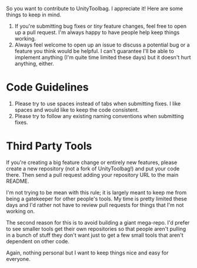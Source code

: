 So you want to contribute to UnityToolbag. I appreciate it! Here are some things to keep in mind.

1. If you're submitting bug fixes or _tiny_ feature changes, feel free to open up a pull request. I'm always happy to have people help keep things working.
2. Always feel welcome to open up an issue to discuss a potential bug or a feature you think would be helpful. I can't guarantee I'll be able to implement anything (I'm quite time limited these days) but it doesn't hurt anything, either.

# Code Guidelines

1. Please try to use spaces instead of tabs when submitting fixes. I like spaces and would like to keep the code consistent.
2. Please try to follow any existing naming conventions when submitting fixes.

# Third Party Tools

If you're creating a big feature change or entirely new features, please create a new repository (not a fork of UnityToolbag!) and put your code there. Then send a pull request adding your repository URL to the main README.

I'm not trying to be mean with this rule; it is largely meant to keep me from being a gatekeeper for other people's tools. My time is pretty limited these days and I'd rather not have to review pull requests for things that I'm not working on.

The second reason for this is to avoid building a giant mega-repo. I'd prefer to see smaller tools get their own repositories so that people aren't pulling in a bunch of stuff they don't want just to get a few small tools that aren't dependent on other code.

Again, nothing personal but I want to keep things nice and easy for everyone.

